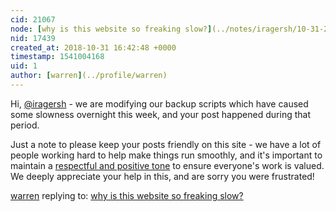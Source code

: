 ```yaml
---
cid: 21067
node: [why is this website so freaking slow?](../notes/iragersh/10-31-2018/why-is-this-website-so-freaking-slow)
nid: 17439
created_at: 2018-10-31 16:42:48 +0000
timestamp: 1541004168
uid: 1
author: [warren](../profile/warren)
---
```


Hi, [@iragersh](/profile/iragersh) - we are modifying our backup scripts which have caused some slowness overnight this week, and your post happened during that period. 

Just a note to please keep your posts friendly on this site - we have a lot of people working hard to help make things run smoothly, and it's important to maintain a [respectful and positive tone](/conduct) to ensure everyone's work is valued. We deeply appreciate your help in this, and are sorry you were frustrated!


[warren](../profile/warren) replying to: [why is this website so freaking slow?](../notes/iragersh/10-31-2018/why-is-this-website-so-freaking-slow)

